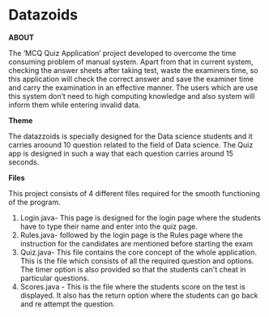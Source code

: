 # Datazoids

**ABOUT**

The ‘MCQ Quiz Application’ project developed to overcome the time consuming problem of manual system. Apart from that in current system, checking the answer sheets after taking test, waste the examiners time, so this application will check the correct answer and save the examiner time and carry the examination in an effective manner. The users which are use this system don’t need to high computing knowledge and also system will inform them while entering invalid data.

**Theme**

The datazzoids is specially designed for the Data science students and it carries aroound 10 question related to the field of Data science. The Quiz app is designed in such a way that each question carries around 15 seconds.

**Files**

This project consists of 4 different files required for the smooth functioning of the program.
1. Login.java- This page is designed for the login page where the students have to type their name and enter into the quiz page.
2. Rules.java- followed by the login page is the Rules page where the instruction for the candidates are mentioned before starting the exam
3. Quiz.java- This file contains the core concept of the whole application. This is the file which consists of all the required question and options. The timer option is also provided so that the students can't cheat in particular questions.
4. Scores.java - This is the file where the students score on the test is displayed. It also has the return option where the students can go back and re attempt the question.

